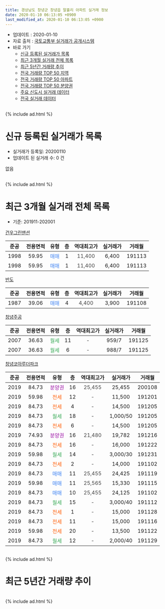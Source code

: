 ```yaml
---
title: 경상남도 창녕군 창녕읍 말흘리 아파트 실거래 정보
date: 2020-01-10 06:13:05 +0900
last_modified_at: 2020-01-10 06:13:05 +0900
---
```


* 업데이트 : 2020-01-10
* 자료 출처 : [국토교통부 실거래가 공개시스템](http://rt.molit.go.kr)
* 바로 가기
    * [신규 등록된 실거래가 목록](#신규-등록된-실거래가-목록)
    * [최근 3개월 실거래 전체 목록](#최근-3개월-실거래-전체-목록)
    * [최근 5년간 거래량 추이](#최근-5년간-거래량-추이)
    * [전국 거래량 TOP 50 지역](https://inasie.github.io/apt-trade-info/최근-3개월-전국에서-가장-거래가-많이-발생한-지역)
    * [전국 거래량 TOP 50 아파트](https://inasie.github.io/apt-trade-info/최근-3개월-전국에서-가장-거래가-많이-발생한-아파트)
    * [전국 거래량 TOP 50 분양권](https://inasie.github.io/apt-trade-info/최근-3개월-전국에서-가장-거래가-많이-발생한-분양권)
    * [주요 신도시 실거래 데이터](https://inasie.github.io/apt-trade-info/주요-신도시)
    * [전국 실거래 데이터](https://inasie.github.io/apt-trade-info/전국)
<br>
{% include ad.html %}
<br>

# 신규 등록된 실거래가 목록
* 실거래가 등록일: 20200110
* 업데이트 된 실거래 수: 0 건

없음

<br>
{% include ad.html %}
<br>

# 최근 3개월 실거래 전체 목록
* 기준: 201911-202001


[건우그린맨션](https://search.naver.com/search.naver?query=%EA%B2%BD%EC%83%81%EB%82%A8%EB%8F%84+%EC%B0%BD%EB%85%95%EA%B5%B0+%EC%B0%BD%EB%85%95%EC%9D%8D+%EB%A7%90%ED%9D%98%EB%A6%AC+%EA%B1%B4%EC%9A%B0%EA%B7%B8%EB%A6%B0%EB%A7%A8%EC%85%98)

|준공|전용면적|유형|층|역대최고가|실거래가|거래월|
|:---:|:---:|:---:|:---:|:---:|:---:|:---:|
|1998|59.95|<span style="color:#4285f3">매매</span>|1|<span style="color:#444444">11,400</span>|6,400|191113|
|1998|59.95|<span style="color:#4285f3">매매</span>|1|<span style="color:#444444">11,400</span>|6,400|191113|

[반도](https://search.naver.com/search.naver?query=%EA%B2%BD%EC%83%81%EB%82%A8%EB%8F%84+%EC%B0%BD%EB%85%95%EA%B5%B0+%EC%B0%BD%EB%85%95%EC%9D%8D+%EB%A7%90%ED%9D%98%EB%A6%AC+%EB%B0%98%EB%8F%84)

|준공|전용면적|유형|층|역대최고가|실거래가|거래월|
|:---:|:---:|:---:|:---:|:---:|:---:|:---:|
|1987|39.06|<span style="color:#4285f3">매매</span>|4|<span style="color:#444444">4,400</span>|3,900|191108|

[창녕주공](https://search.naver.com/search.naver?query=%EA%B2%BD%EC%83%81%EB%82%A8%EB%8F%84+%EC%B0%BD%EB%85%95%EA%B5%B0+%EC%B0%BD%EB%85%95%EC%9D%8D+%EB%A7%90%ED%9D%98%EB%A6%AC+%EC%B0%BD%EB%85%95%EC%A3%BC%EA%B3%B5)

|준공|전용면적|유형|층|역대최고가|실거래가|거래월|
|:---:|:---:|:---:|:---:|:---:|:---:|:---:|
|2007|36.63|<span style="color:#34a853">월세</span>|11|<span style="color:#444444">-</span>|959/7|191125|
|2007|36.63|<span style="color:#34a853">월세</span>|6|<span style="color:#444444">-</span>|988/7|191125|

[창녕코아루더파크](https://search.naver.com/search.naver?query=%EA%B2%BD%EC%83%81%EB%82%A8%EB%8F%84+%EC%B0%BD%EB%85%95%EA%B5%B0+%EC%B0%BD%EB%85%95%EC%9D%8D+%EB%A7%90%ED%9D%98%EB%A6%AC+%EC%B0%BD%EB%85%95%EC%BD%94%EC%95%84%EB%A3%A8%EB%8D%94%ED%8C%8C%ED%81%AC)

|준공|전용면적|유형|층|역대최고가|실거래가|거래월|
|:---:|:---:|:---:|:---:|:---:|:---:|:---:|
|2019|84.73|<span style="color:#9C11A5">분양권</span>|16|<span style="color:#444444">25,455</span>|25,455|200108|
|2019|59.98|<span style="color:#ff5a00">전세</span>|12|<span style="color:#444444">-</span>|11,500|191201|
|2019|84.73|<span style="color:#ff5a00">전세</span>|4|<span style="color:#444444">-</span>|14,500|191205|
|2019|84.73|<span style="color:#34a853">월세</span>|18|<span style="color:#444444">-</span>|1,000/50|191205|
|2019|84.73|<span style="color:#ff5a00">전세</span>|6|<span style="color:#444444">-</span>|14,500|191205|
|2019|74.93|<span style="color:#9C11A5">분양권</span>|16|<span style="color:#444444">21,480</span>|19,782|191216|
|2019|84.73|<span style="color:#ff5a00">전세</span>|16|<span style="color:#444444">-</span>|16,000|191222|
|2019|59.98|<span style="color:#34a853">월세</span>|14|<span style="color:#444444">-</span>|3,000/30|191231|
|2019|84.73|<span style="color:#ff5a00">전세</span>|2|<span style="color:#444444">-</span>|14,000|191102|
|2019|84.73|<span style="color:#4285f3">매매</span>|11|<span style="color:#444444">25,455</span>|24,425|191119|
|2019|59.98|<span style="color:#4285f3">매매</span>|11|<span style="color:#444444">25,565</span>|15,330|191115|
|2019|84.73|<span style="color:#4285f3">매매</span>|10|<span style="color:#444444">25,455</span>|24,125|191102|
|2019|84.73|<span style="color:#34a853">월세</span>|15|<span style="color:#444444">-</span>|3,000/40|191112|
|2019|84.73|<span style="color:#ff5a00">전세</span>|1|<span style="color:#444444">-</span>|15,000|191128|
|2019|84.73|<span style="color:#ff5a00">전세</span>|11|<span style="color:#444444">-</span>|15,000|191116|
|2019|59.98|<span style="color:#ff5a00">전세</span>|20|<span style="color:#444444">-</span>|13,500|191122|
|2019|84.73|<span style="color:#34a853">월세</span>|12|<span style="color:#444444">-</span>|2,000/40|191129|


<br>
{% include ad.html %}
<br>

# 최근 5년간 거래량 추이


<div style="width:100%;">
    <canvas id="deal_progress" height="200"></canvas>
</div>

<script>
new Chart(document.getElementById("deal_progress"), {
    type: 'line',
    data: {
        labels: ['201501','201502','201503','201504','201505','201506','201507','201508','201509','201510','201511','201512','201601','201602','201603','201604','201605','201606','201607','201608','201609','201610','201611','201612','201701','201702','201703','201704','201705','201706','201707','201708','201709','201710','201711','201712','201801','201802','201803','201804','201805','201806','201807','201808','201809','201810','201811','201812','201901','201902','201903','201904','201905','201906','201907','201908','201909','201910','201911','201912','202001'],
        datasets: [{
            label: '매매',
            pointRadius: 1,
            data: [0, 2, 0, 2, 0, 1, 3, 0, 0, 0, 1, 0, 1, 1, 3, 1, 2, 1, 1, 1, 1, 3, 5, 11, 3, 8, 8, 7, 4, 6, 1, 8, 3, 1, 1, 0, 4, 3, 3, 3, 3, 2, 1, 4, 3, 1, 5, 4, 3, 5, 5, 4, 12, 18, 17, 9, 5, 1, 6, 1, 1],
            borderColor: "rgba(255, 201, 14, 1)",
            backgroundColor: "rgba(255, 201, 14, 0.5)",
            fill: false,
            lineTension: 0
        },{
            label: '전월세',
            pointRadius: 1,
            data: [1, 0, 0, 1, 0, 0, 1, 0, 0, 0, 1, 1, 0, 0, 0, 0, 0, 2, 1, 0, 1, 0, 0, 1, 0, 0, 0, 0, 2, 1, 1, 1, 1, 0, 4, 0, 1, 0, 0, 1, 0, 0, 0, 2, 0, 0, 1, 0, 1, 0, 0, 2, 4, 10, 13, 10, 10, 12, 8, 6, 0],
            borderColor: "rgba(0, 141, 185, 1)",
            backgroundColor: "rgba(0, 141, 185, 0.5)",
            fill: false,
            lineTension: 0
        }
        ]
    },
    options: {
        responsive: true,
        title: {
            display: false
        },
        tooltips: {
            mode: 'index',
            intersect: false
        },
        hover: {
            mode: 'nearest',
            intersect: true
        },
        scales: {
            xAxes: [{
                display: true,
                scaleLabel: {
                    display: true,
                    labelString: '년/월'
                }
            }],
            yAxes: [{
                display: true,
                ticks: {
                    suggestedMin: 0,
                },
                scaleLabel: {
                    display: true,
                    labelString: '실거래 수'
                }
            }]
        }
    }
});

</script>


<br>
{% include ad.html %}
<br>

